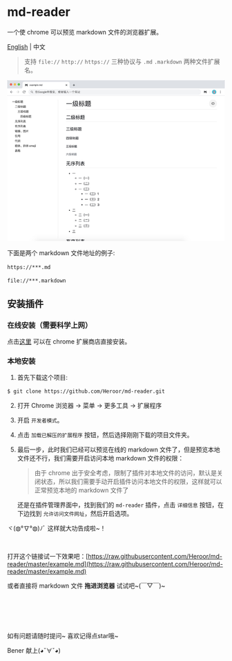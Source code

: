 # md-reader

一个使 chrome 可以预览 markdown 文件的浏览器扩展。

[English](https://github.com/Heroor/md-reader) | 中文

> 支持 `file://` `http://` `https://` 三种协议与 `.md` `.markdown` 两种文件扩展名。

![banner](./images/banner.jpg)

下面是两个 markdown 文件地址的例子:

`https://***.md`

`file://***.markdown`


## 安装插件

### 在线安装（需要科学上网）

点击[这里](https://chrome.google.com/webstore/detail/medapdbncneneejhbgcjceippjlfkmkg/publish-accepted) 可以在 chrome 扩展商店直接安装。

### 本地安装

1. 首先下载这个项目:

```bash
$ git clone https://github.com/Heroor/md-reader.git
```

2. 打开 Chrome 浏览器 -> 菜单 -> 更多工具 -> 扩展程序

3. 开启 `开发者模式`。

4. 点击 `加载已解压的扩展程序` 按钮，然后选择刚刚下载的项目文件夹。

5. 最后一步，此时我们已经可以预览在线的 markdown 文件了，但是预览本地文件还不行，我们需要开启访问本地 markdown 文件的权限：
    > 由于 chrome 出于安全考虑，限制了插件对本地文件的访问，默认是关闭状态，所以我们需要手动开启插件访问本地文件的权限，这样就可以正常预览本地的 markdown 文件了

    还是在插件管理界面中，找到我们的 `md-reader` 插件，点击 `详细信息` 按钮，在下边找到 `允许访问文件网址`，然后开启选项。

ヾ(◍°∇°◍)ﾉﾞ 这样就大功告成啦~！

<br/>

打开这个链接试一下效果吧：[https://raw.githubusercontent.com/Heroor/md-reader/master/example.md](https://raw.githubusercontent.com/Heroor/md-reader/master/example.md)

或者直接将 markdown 文件 **拖进浏览器** 试试吧~(￣▽￣)~


<br/>
<br/>
<br/>
<br/>


如有问题请随时提问~ 喜欢记得点star哦~

Bener 献上(◕ˇ∀ˇ◕)
